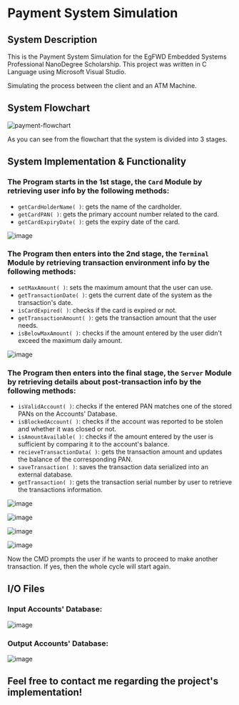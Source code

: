 # Payment System Simulation

## System Description

This is the Payment System Simulation for the EgFWD Embedded Systems Professional NanoDegree Scholarship. This project was written in C Language using Microsoft Visual Studio.

Simulating the process between the client and an ATM Machine.

## System Flowchart

![payment-flowchart](https://user-images.githubusercontent.com/36197508/192575778-f8b6573b-1e27-43ad-a885-75dafd1c43a3.jpeg)

As you can see from the flowchart that the system is divided into 3 stages.


## System Implementation & Functionality

### The Program starts in the 1st stage, the `Card` Module by retrieving user info by the following methods:
- `getCardHolderName( )`: gets the name of the cardholder.
- `getCardPAN( )`: gets the primary account number related to the card.
- `getCardExpiryDate( )`: gets the expiry date of the card.

![image](https://user-images.githubusercontent.com/36197508/192577949-134176e3-4e07-4e70-95aa-aba9fd4cfc5a.png)

### The Program then enters into the 2nd stage, the `Terminal` Module by retrieving transaction environment info by the following methods:
- `setMaxAmount( )`: sets the maximum amount that the user can use.
- `getTransactionDate( )`: gets the current date of the system as the transaction's date.
- `isCardExpired( )`: checks if the card is expired or not.
- `getTransactionAmount( )`: gets the transaction amount that the user needs.
- `isBelowMaxAmount( )`: checks if the amount entered by the user didn't exceed the maximum daily amount.

![image](https://user-images.githubusercontent.com/36197508/192580781-c3b5a490-0f92-464a-999c-6aceec4ddd9d.png)

### The Program then enters into the final stage, the `Server` Module by retrieving details about post-transaction info by the following methods:
- `isValidAccount( )`: checks if the entered PAN matches one of the stored PANs on the Accounts' Database.
- `isBlockedAccount( )`: checks if the account was reported to be stolen and whether it was closed or not.
- `isAmountAvailable( )`: checks if the amount entered by the user is sufficient by comparing it to the account's balance.
- `recieveTransactionData( )`: gets the transaction amount and updates the balance of the corresponding PAN.
- `saveTransaction( )`: saves the transaction data serialized into an external database.
- `getTransaction( )`: gets the transaction serial number by user to retrieve the transactions information.

![image](https://user-images.githubusercontent.com/36197508/192580872-2340b1fe-d923-420a-bae2-a30780f70f86.png)

![image](https://user-images.githubusercontent.com/36197508/192580993-140fba16-be8f-4c96-8157-d8409c66216a.png)

![image](https://user-images.githubusercontent.com/36197508/192581231-bc22cd1f-9745-43ef-abbc-5b1579ce370e.png)

![image](https://user-images.githubusercontent.com/36197508/192581344-567df092-c458-4edf-88a8-814ced04a042.png)

Now the CMD prompts the user if he wants to proceed to make another transaction. If yes, then the whole cycle will start again.


## I/O Files
### Input Accounts' Database:

![image](https://user-images.githubusercontent.com/36197508/192575154-beb3e8aa-55b3-46cb-bab8-a06e98f52925.png)

### Output Accounts' Database:

![image](https://user-images.githubusercontent.com/36197508/192573354-5b668414-698f-44d4-a10a-8dc638d1853e.png)


## Feel free to contact me regarding the project's implementation!
